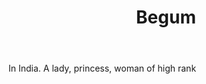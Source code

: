 ---
title: Begum
letter: B
permalink: "/definitions/bld-begum.html"
body: In India. A lady, princess, woman of high rank
published_at: '2018-07-07'
source: Black's Law Dictionary 2nd Ed (1910)
layout: post
---